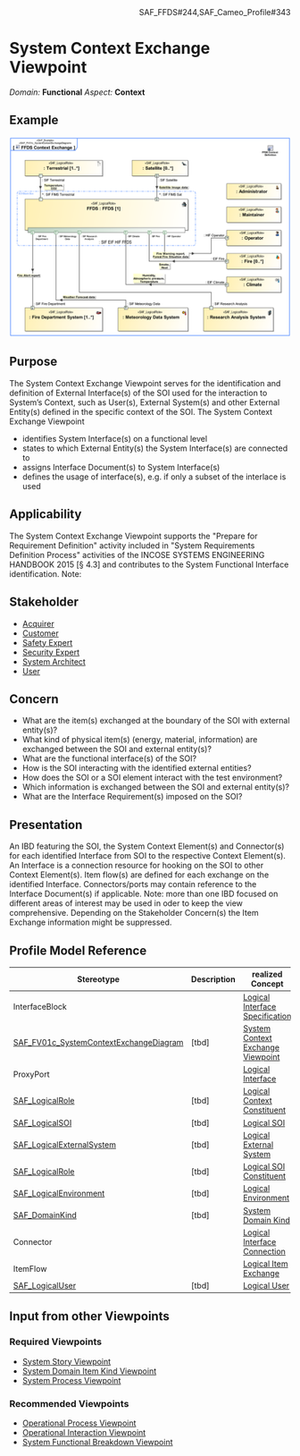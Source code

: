 <div align="right">SAF_FFDS#244,SAF_Cameo_Profile#343</div>

# System Context Exchange Viewpoint
*Domain:* **Functional** *Aspect:* **Context**
## Example
![FFDS Context Exchange](../diagrams/FFDS-Context-Exchange.svg)
## Purpose
The System Context Exchange Viewpoint serves for the identification and definition of External Interface(s) of the SOI used for the interaction to System’s Context, such as User(s), External System(s) and other External Entity(s) defined in the specific context of the SOI. The System Context Exchange Viewpoint
* identifies System Interface(s) on a functional level
* states to which External Entity(s) the System Interface(s) are connected to
* assigns Interface Document(s) to System Interface(s)
* defines the usage of interface(s), e.g. if only a subset of the interlace is used
## Applicability
The System Context Exchange Viewpoint supports the "Prepare for Requirement Definition" activity included in "System Requirements Definition Process" activities of the INCOSE SYSTEMS ENGINEERING HANDBOOK 2015 [§ 4.3] and contributes to the System Functional Interface identification.
Note:
## Stakeholder
* [Acquirer](../stakeholders.md#Acquirer)
* [Customer](../stakeholders.md#Customer)
* [Safety Expert](../stakeholders.md#Safety-Expert)
* [Security Expert](../stakeholders.md#Security-Expert)
* [System Architect](../stakeholders.md#System-Architect)
* [User](../stakeholders.md#User)
## Concern
* What are the item(s) exchanged at the boundary of the SOI with external entity(s)?
* What kind of physical item(s) (energy, material, information) are exchanged between the SOI and external entity(s)?
* What are the functional interface(s) of the SOI?
* How is the SOI interacting with the identified external entities?
* How does the SOI or a SOI element interact with the test environment?
* Which information is exchanged between the SOI and external entity(s)?
* What are the Interface Requirement(s) imposed on the SOI?
## Presentation
An IBD featuring the SOI, the System Context Element(s) and Connector(s) for each identified Interface from SOI to the respective Context Element(s). An Interface is a connection resource for hooking on the SOI to other Context Element(s). Item flow(s) are defined for each exchange on the identified Interface. Connectors/ports may contain reference to the Interface Document(s) if applicable.
Note: more than one IBD focused on different areas of interest may be used in oder to keep the view comprehensive. Depending on the Stakeholder Concern(s) the Item Exchange information might be suppressed.

## Profile Model Reference
|Stereotype | Description|realized Concept
|---|---|---|
|InterfaceBlock||[Logical Interface Specification](../concepts.md#Logical-Interface-Specification)|
|[SAF_FV01c_SystemContextExchangeDiagram](../stereotypes.md#SAF_FV01c_SystemContextExchangeDiagram)|[tbd]|[System Context Exchange Viewpoint](../concepts.md#System-Context-Exchange-Viewpoint)|
|ProxyPort||[Logical Interface](../concepts.md#Logical-Interface)|
|[SAF_LogicalRole](../stereotypes.md#SAF_LogicalRole)|[tbd]|[Logical Context Constituent](../concepts.md#Logical-Context-Constituent)|
|[SAF_LogicalSOI](../stereotypes.md#SAF_LogicalSOI)|[tbd]|[Logical SOI](../concepts.md#Logical-SOI)|
|[SAF_LogicalExternalSystem](../stereotypes.md#SAF_LogicalExternalSystem)|[tbd]|[Logical External System](../concepts.md#Logical-External-System)|
|[SAF_LogicalRole](../stereotypes.md#SAF_LogicalRole)|[tbd]|[Logical SOI Constituent](../concepts.md#Logical-SOI-Constituent)|
|[SAF_LogicalEnvironment](../stereotypes.md#SAF_LogicalEnvironment)|[tbd]|[Logical Environment](../concepts.md#Logical-Environment)|
|[SAF_DomainKind](../stereotypes.md#SAF_DomainKind)|[tbd]|[System Domain Kind](../concepts.md#System-Domain-Kind)|
|Connector||[Logical Interface Connection](../concepts.md#Logical-Interface-Connection)|
|ItemFlow||[Logical Item Exchange](../concepts.md#Logical-Item-Exchange)|
|[SAF_LogicalUser](../stereotypes.md#SAF_LogicalUser)|[tbd]|[Logical User](../concepts.md#Logical-User)|
## Input from other Viewpoints
### Required Viewpoints
* [System Story Viewpoint](System-Story-Viewpoint.md)
* [System Domain Item Kind Viewpoint](System-Domain-Item-Kind-Viewpoint.md)
* [System Process Viewpoint](System-Process-Viewpoint.md)
### Recommended Viewpoints
* [Operational Process Viewpoint](Operational-Process-Viewpoint.md)
* [Operational Interaction Viewpoint](Operational-Interaction-Viewpoint.md)
* [System Functional Breakdown Viewpoint](System-Functional-Breakdown-Viewpoint.md)

